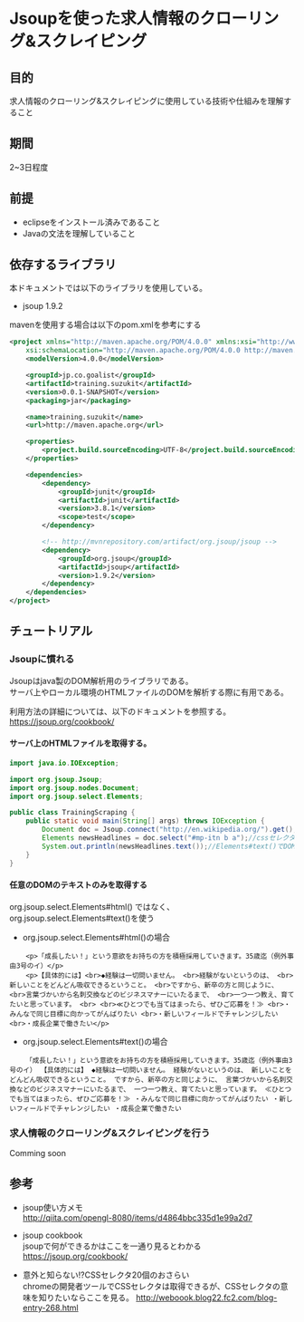 # Jsoupを使った求人情報のクローリング&スクレイピング

## 目的

求人情報のクローリング&スクレイピングに使用している技術や仕組みを理解すること

## 期間

2~3日程度

## 前提

* eclipseをインストール済みであること
* Javaの文法を理解していること

## 依存するライブラリ

本ドキュメントでは以下のライブラリを使用している。

* jsoup 1.9.2

mavenを使用する場合は以下のpom.xmlを参考にする

```xml
<project xmlns="http://maven.apache.org/POM/4.0.0" xmlns:xsi="http://www.w3.org/2001/XMLSchema-instance"
	xsi:schemaLocation="http://maven.apache.org/POM/4.0.0 http://maven.apache.org/xsd/maven-4.0.0.xsd">
	<modelVersion>4.0.0</modelVersion>

	<groupId>jp.co.goalist</groupId>
	<artifactId>training.suzukit</artifactId>
	<version>0.0.1-SNAPSHOT</version>
	<packaging>jar</packaging>

	<name>training.suzukit</name>
	<url>http://maven.apache.org</url>

	<properties>
		<project.build.sourceEncoding>UTF-8</project.build.sourceEncoding>
	</properties>

	<dependencies>
		<dependency>
			<groupId>junit</groupId>
			<artifactId>junit</artifactId>
			<version>3.8.1</version>
			<scope>test</scope>
		</dependency>

		<!-- http://mvnrepository.com/artifact/org.jsoup/jsoup -->
		<dependency>
			<groupId>org.jsoup</groupId>
			<artifactId>jsoup</artifactId>
			<version>1.9.2</version>
		</dependency>
	</dependencies>
</project>
```

## チュートリアル

### Jsoupに慣れる

Jsoupはjava製のDOM解析用のライブラリである。  
サーバ上やローカル環境のHTMLファイルのDOMを解析する際に有用である。  

利用方法の詳細については、以下のドキュメントを参照する。  
https://jsoup.org/cookbook/  

#### サーバ上のHTMLファイルを取得する。

```java
import java.io.IOException;

import org.jsoup.Jsoup;
import org.jsoup.nodes.Document;
import org.jsoup.select.Elements;

public class TrainingScraping {
    public static void main(String[] args) throws IOException {
        Document doc = Jsoup.connect("http://en.wikipedia.org/").get();//サーバ上のHTMLファイルを取得する
        Elements newsHeadlines = doc.select("#mp-itn b a");//cssセレクタを引数を渡すと対象のDOMを取得できる
        System.out.println(newsHeadlines.text());//Elements#text()でDOMのテキスト部分を抽出できる。
    }
}	
```

#### 任意のDOMのテキストのみを取得する

org.jsoup.select.Elements#html() ではなく、org.jsoup.select.Elements#text()を使う

* org.jsoup.select.Elements#html()の場合

```
    <p>「成長したい！」という意欲をお持ちの方を積極採用していきます。35歳迄（例外事由3号のイ）</p> 
    <p>【具体的には】<br>◆経験は一切問いません。 <br>経験がないというのは、 <br>新しいことをどんどん吸収できるということ。 <br>ですから、新卒の方と同じように、 <br>言葉づかいから名刺交換などのビジネスマナーにいたるまで、 <br>一つ一つ教え、育てたいと思っています。 <br> <br>≪ひとつでも当てはまったら、ぜひご応募を！≫ <br>・みんなで同じ目標に向かってがんばりたい <br>・新しいフィールドでチャレンジしたい <br>・成長企業で働きたい</p>
```

* org.jsoup.select.Elements#text()の場合

```
    「成長したい！」という意欲をお持ちの方を積極採用していきます。35歳迄（例外事由3号のイ） 【具体的には】 ◆経験は一切問いません。 経験がないというのは、 新しいことをどんどん吸収できるということ。 ですから、新卒の方と同じように、 言葉づかいから名刺交換などのビジネスマナーにいたるまで、 一つ一つ教え、育てたいと思っています。 ≪ひとつでも当てはまったら、ぜひご応募を！≫ ・みんなで同じ目標に向かってがんばりたい ・新しいフィールドでチャレンジしたい ・成長企業で働きたい
```

### 求人情報のクローリング&スクレイピングを行う

Comming soon

## 参考

* jsoup使い方メモ  
  http://qiita.com/opengl-8080/items/d4864bbc335d1e99a2d7

* jsoup cookbook  
  jsoupで何ができるかはここを一通り見るとわかる  
  https://jsoup.org/cookbook/

* 意外と知らない!?CSSセレクタ20個のおさらい  
  chromeの開発者ツールでCSSセレクタは取得できるが、CSSセレクタの意味を知りたいならここを見る。
  http://weboook.blog22.fc2.com/blog-entry-268.html
